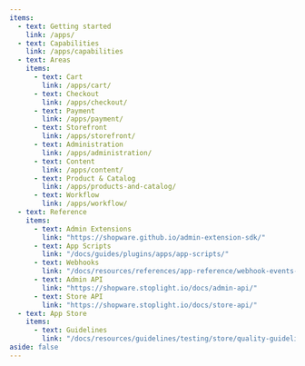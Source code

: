 ```yaml
---
items:
  - text: Getting started
    link: /apps/
  - text: Capabilities
    link: /apps/capabilities
  - text: Areas
    items:
      - text: Cart
        link: /apps/cart/
      - text: Checkout
        link: /apps/checkout/
      - text: Payment
        link: /apps/payment/
      - text: Storefront
        link: /apps/storefront/
      - text: Administration
        link: /apps/administration/
      - text: Content
        link: /apps/content/
      - text: Product & Catalog
        link: /apps/products-and-catalog/
      - text: Workflow
        link: /apps/workflow/
  - text: Reference
    items:
      - text: Admin Extensions
        link: "https://shopware.github.io/admin-extension-sdk/"
      - text: App Scripts
        link: "/docs/guides/plugins/apps/app-scripts/"
      - text: Webhooks
        link: "/docs/resources/references/app-reference/webhook-events-reference"
      - text: Admin API
        link: "https://shopware.stoplight.io/docs/admin-api/"
      - text: Store API
        link: "https://shopware.stoplight.io/docs/store-api/"
  - text: App Store
    items:
      - text: Guidelines
        link: "/docs/resources/guidelines/testing/store/quality-guidelines-apps/"
aside: false
---
```


<SwagLanding image="/landing/apps.png">
    <template #title>Build the functionalities merchants need</template>
    <template #description>
        Leverage Shopware's extension APIs to build unique extensions that boost merchants businesses. Use the powerful plugin system to build highly custom extensions or build apps using your platform of choice.
    </template>
    <template #ctas>
        <PageRef page="/docs/guides/plugins/apps/app-base-guide.html" title="Build your first Shopware app" sub="Learn how to set up your development environment and start coding within a couple minutes." />
    </template>
    <template #exposed>
        <SwagLandingCardList>
            <template #title>Starter guides</template>
            <template #description>
                The amount of topics to start with can be overwhelming. For that reason we have prepared a handful of step-by-step tutorials to follow along that make you familiar with some of our concepts:
            </template>
            <template #cards>
                <SwagLandingCard page="/docs/guides/plugins/apps/starter/starter-admin-extension.html">
                    <template #title>Admin Extension</template>
                    <template #sub>Create a simple module that triggers a notification in the admin panel.</template>
                </SwagLandingCard>
                <SwagLandingCard page="/docs/guides/plugins/apps/starter/product-translator.html">
                    <template #title>API Communication</template>
                    <template #sub>Learn how to communicate with the Shopware API to fetch product data.</template>
                </SwagLandingCard>
                <SwagLandingCard page="/docs/guides/plugins/apps/starter/add-api-endpoint.html">
                    <template #title>Custom API Endpoint</template>
                    <template #sub>Learn how to add a custom API endpoint to the Shopware Store API.</template>
                </SwagLandingCard>
            </template>
        </SwagLandingCardList>
    </template>
    <template #exposed2>
        <SwagLandingCardList>
            <template #title>Product areas</template>
            <template #description>
                If you prefer to dig into a specific topic directly, choose from one of the product areas. You can also find them on the left all the time.
            </template>
            <template #cards>
                <SwagLandingCard page="./cart/">
                    <template #title>Cart</template>
                    <template #sub>Modify the cart, add custom data or calculate taxes</template>
                </SwagLandingCard>
                <SwagLandingCard page="./checkout/">
                    <template #title>Checkout</template>
                    <template #sub>Apply discounts, price calculations or control shipping method availabilities</template>
                </SwagLandingCard>
                <SwagLandingCard page="./payment/">
                    <template #title>Payment</template>
                    <template #sub>Handle payments from different gateways or process refunds</template>
                </SwagLandingCard>
                <SwagLandingCard page="./storefront/">
                    <template #title>Storefront</template>
                    <template #sub>Build extensions or themes for the customer storefront using templates or custom styles</template>
                </SwagLandingCard>
                <SwagLandingCard page="./administration/">
                    <template #title>Administration</template>
                    <template #sub>Explore the possibilities of custom admin modules or extensions</template>
                </SwagLandingCard>
                <SwagLandingCard page="./content/">
                    <template #title>Content</template>
                    <template #sub>Build custom content elements or add custom fields to existing entities</template>
                </SwagLandingCard>
                <SwagLandingCard page="./flow-builder/">
                    <template #title>Flow Builder</template>
                    <template #sub>Add custom actions that for third party integrations or automate processes</template>
                </SwagLandingCard>
                <SwagLandingCard page="./products-and-catalog/">
                    <template #title>Products & Catalog</template>
                    <template #sub>Extend the product definition or add custom fields to the product</template>
                </SwagLandingCard>
                <SwagLandingCard page="./workflow/">
                    <template #title>Workflow</template>
                    <template #sub>Build custom states and transitions for orders or add custom fields to existing entities</template>
                </SwagLandingCard>
            </template>
        </SwagLandingCardList>
    </template>
    <template #exposed3>
        <SwagLandingCardList>
            <template #title>Related topics</template>
            <template #cards>
                <SwagLandingCard page="/docs/guides/plugins/apps/app-scripts/">
                    <template #title>App Scripts</template>
                    <template #sub>Leverage App Scripts to customize the checkout or fetch additional data in your Storefront.</template>
                </SwagLandingCard>
                <SwagLandingCard page="/docs/guides/plugins/apps/app-scripts/">
                    <template  #title>Customize templates</template>
                    <template #sub>Custom templates let you extend or modify the appearance of parts of your storefront.</template>
                </SwagLandingCard>
                <SwagLandingCard page="/docs/guides/plugins/apps/starter/starter-admin-extension.html">
                    <template #title>Admin Extensions</template>
                    <template #sub>Build powerful modules for the admin panel using our new Admin Extension API.</template>
                </SwagLandingCard>
                <SwagLandingCard page="/docs/guides/plugins/apps/starter/starter-admin-extension.html">
                    <template #title>Shopware CLI</template>
                    <template #sub>Your tool when it comes to app development, installation and deployments.</template>
                </SwagLandingCard>
            </template>
        </SwagLandingCardList>
    </template>
</SwagLanding>